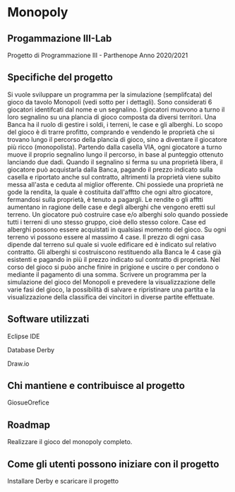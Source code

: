 # Monopoly

## Progammazione III-Lab
Progetto di Programmazione III - Parthenope 
Anno 2020/2021


## Specifiche del progetto

Si vuole sviluppare un programma per la simulazione (semplifcata) del gioco
da tavolo Monopoli (vedi sotto per i dettagli). Sono considerati 6 giocatori
identifcati dal nome e un segnalino. I giocatori muovono a turno il loro segnalino
su una plancia di gioco composta da diversi territori. Una Banca ha il ruolo di
gestire i soldi, i terreni, le case e gli alberghi.
Lo scopo del gioco è di trarre profitto, comprando e vendendo le proprietà che si
trovano lungo il percorso della plancia di gioco, sino a diventare il giocatore più
ricco (monopolista). Partendo dalla casella VIA, ogni giocatore a turno muove
il proprio segnalino lungo il percorso, in base al punteggio ottenuto lanciando
due dadi. Quando il segnalino si ferma su una proprietà libera, il giocatore
può acquistarla dalla Banca, pagando il prezzo indicato sulla casella e riportato
anche sul contratto, altrimenti la proprietà viene subito messa all'asta e ceduta
al miglior offerente. Chi possiede una proprietà ne gode la rendita, la quale
è costituita dall'afftto che ogni altro giocatore, fermandosi sulla proprietà, è
tenuto a pagargli. Le rendite o gli afftti aumentano in ragione delle case e degli
alberghi che vengono eretti sul terreno.
Un giocatore può costruire case e/o alberghi solo quando possiede tutti i terreni
di uno stesso gruppo, cioè dello stesso colore. Case ed alberghi possono essere
acquistati in qualsiasi momento del gioco. Su ogni terreno vi possono essere
al massimo 4 case. Il prezzo di ogni casa dipende dal terreno sul quale si
vuole edificare ed è indicato sul relativo contratto. Gli alberghi si costruiscono
restituendo alla Banca le 4 case già esistenti e pagando in più il prezzo indicato
sul contratto di proprietà.
Nel corso del gioco si puòo anche finire in prigione e uscire o per condono o
mediante il pagamento di una somma.
Scrivere un programma per la simulazione del gioco del Monopoli e prevedere
la visualizzazione delle varie fasi del gioco, la possibilità di salvare e ripristinare
una partita e la visualizzazione della classifica dei vincitori in diverse partite
effettuate.

## Software utilizzati

Eclipse IDE 

Database Derby

Draw.io 

## Chi mantiene e contribuisce al progetto

GiosueOrefice


## Roadmap

Realizzare il gioco del monopoly completo.


## Come gli utenti possono iniziare con il progetto

Installare Derby e scaricare il progetto

